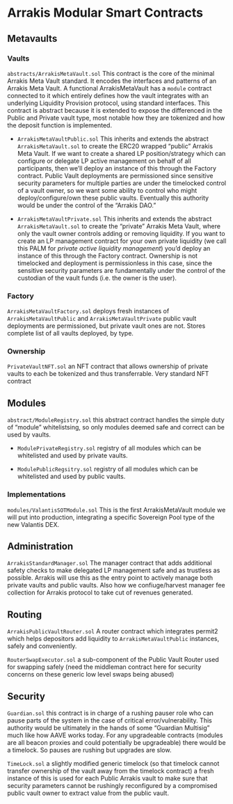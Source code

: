 # Arrakis Modular Smart Contracts

## Metavaults

### Vaults

`abstracts/ArrakisMetaVault.sol` This contract is the core of the minimal Arrakis Meta Vault standard. It encodes the interfaces and patterns of an Arrakis Meta Vault. A functional ArrakisMetaVault has a `module` contract connected to it which entirely defines how the vault integrates with an underlying Liquidity Provision protocol, using standard interfaces. This contract is abstract because it is extended to expose the differenced in the Public and Private vault type, most notable how they are tokenized and how the deposit function is implemented.

- `ArrakisMetaVaultPublic.sol` This inherits and extends the abstract `ArrakisMetaVault.sol` to create the ERC20 wrapped “public” Arrakis Meta Vault. If we want to create a shared LP position/strategy which can configure or delegate LP active management on behalf of all participants, then we’ll deploy an instance of this through the Factory contract. Public Vault deployments are permissioned since sensitive security parameters for multiple parties are under the timelocked control of a vault owner, so we want some ability to control who might deploy/configure/own these public vaults. Eventually this authority would be under the control of the “Arrakis DAO.”

- `ArrakisMetaVaultPrivate.sol` This inherits and extends the abstract `ArrakisMetaVault.sol` to create the “private” Arrakis Meta Vault, where only the vault owner controls adding or removing liquidity. If you want to create an LP management contract for your own private liquidity (we call this PALM for _private active liquidity management_) you’d deploy an instance of this through the Factory contract. Ownership is not timelocked and deployment is permissionless in this case, since the sensitive security parameters are fundamentally under the control of the custodian of the vault funds (i.e. the owner is the user).

### Factory

`ArrakisMetaVaultFactory.sol` deploys fresh instances of `ArrakisMetaVaultPublic` and `ArrakisMetaVaultPrivate` public vault deployments are permissioned, but private vault ones are not. Stores complete list of all vaults deployed, by type.

### Ownership

`PrivateVaultNFT.sol` an NFT contract that allows ownership of private vaults to each be tokenized and thus transferrable. Very standard NFT contract

## Modules

`abstract/ModuleRegistry.sol` this abstract contract handles the simple duty of “module” whitelistsing, so only modules deemed safe and correct can be used by vaults.

- `ModulePrivateRegistry.sol` registry of all modules which can be whitelisted and used by private vaults.

- `ModulePublicRegsitry.sol` registry of all modules which can be whitelisted and used by public vaults.

### Implementations

`modules/ValantisSOTModule.sol` This is the first ArrakisMetaVault module we will put into production, integrating a specific Sovereign Pool type of the new Valantis DEX.

## Administration

`ArrakisStandardManager.sol` The manager contract that adds additional safety checks to make delegated LP management safe and as trustless as possible. Arrakis will use this as the entry point to actively manage both private vaults and public vaults. Also how we confiuge/harvest manager fee collection for Arrakis protocol to take cut of revenues generated.

## Routing

`ArrakisPublicVaultRouter.sol` A router contract which integrates permit2 which helps depositors add liquidity to `ArrakisMetaVaultPublic` instances, safely and conveniently.

`RouterSwapExecutor.sol` a sub-component of the Public Vault Router used for swapping safely (need the middleman contract here for security concerns on these generic low level swaps being abused)

## Security

`Guardian.sol` this contract is in charge of a rushing pauser role who can pause parts of the system in the case of critical error/vulnerability. This authority would be ultimately in the hands of some “Guardian Multisig” much like how AAVE works today. For any upgradeable contracts (modules are all beacon proxies and could potentially be upgradeable) there would be a timelock. So pauses are rushing but upgrades are slow.

`TimeLock.sol` a slightly modified generic timelock (so that timelock cannot transfer ownership of the vault away from the timelock contract) a fresh instance of this is used for each Public Arrakis vault to make sure that security parameters cannot be rushingly reconfigured by a compromised public vault owner to extract value from the public vault.

